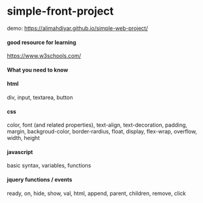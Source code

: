 # simple-front-project
demo: https://alimahdiyar.github.io/simple-web-project/
#### good resource for learning
https://www.w3schools.com/
#### What you need to know
#### html
div, input, textarea, button
#### css
color, font (and related properties), text-align, text-decoration, padding, margin, backgroud-color, border-rardius, float, display, flex-wrap, overflow, width, height
#### javascript
basic syntax, variables, functions
#### jquery functions / events
ready, on, hide, show, val, html, append, parent, children, remove, click

